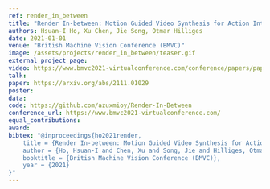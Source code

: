 ```yaml
---
ref: render_in_between
title: "Render In-between: Motion Guided Video Synthesis for Action Interpolation"
authors: Hsuan-I Ho, Xu Chen, Jie Song, Otmar Hilliges
date: 2021-01-01
venue: "British Machine Vision Conference (BMVC)"
image: /assets/projects/render_in_between/teaser.gif
external_project_page: 
video: https://www.bmvc2021-virtualconference.com/conference/papers/paper_0327.html
talk: 
paper: https://arxiv.org/abs/2111.01029
poster: 
data: 
code: https://github.com/azuxmioy/Render-In-Between
conference_url: https://www.bmvc2021-virtualconference.com/
equal_contributions: 
award: 
bibtex: "@inproceedings{ho2021render,
    title = {Render In-between: Motion Guided Video Synthesis for Action Interpolation},
    author = {Ho, Hsuan-I and Chen, Xu and Song, Jie and Hilliges, Otmar},
    booktitle = {British Machine Vision Conference (BMVC)},
    year = {2021}
}"
---
```


